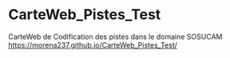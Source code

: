 # CarteWeb_Pistes_Test
CarteWeb de Codification des pistes dans le domaine SOSUCAM
https://morena237.github.io/CarteWeb_Pistes_Test/
